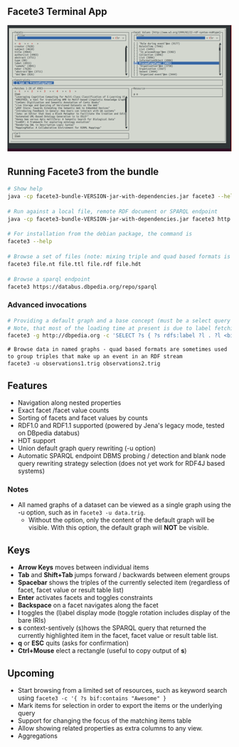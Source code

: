 ## Facete3 Terminal App

![Screenshot](../../doc/2019-09-25-Facete3-TerminalApp.png)


## Running Facete3 from the bundle

```bash
# Show help
java -cp facete3-bundle-VERSION-jar-with-dependencies.jar facete3 --help

# Run against a local file, remote RDF document or SPARQL endpoint
java -cp facete3-bundle-VERSION-jar-with-dependencies.jar facete3 http://www.w3.org/1999/02/22-rdf-syntax-ns#

# For installation from the debian package, the command is
facete3 --help

# Browse a set of files (note: mixing triple and quad based formats is not recommended, see comments on the -u option)
facete3 file.nt file.ttl file.rdf file.hdt

# Browse a sparql endpoint
facete3 https://databus.dbpedia.org/repo/sparql

```

### Advanced invocations

```bash
# Providing a default graph and a base concept (must be a select query with exactly one result variable)
# Note, that most of the loading time at present is due to label fetching - we intent to improve this with a better caching system.
facete3 -g http://dbpedia.org -c 'SELECT ?s { ?s rdfs:label ?l . ?l <bif:contains> "Potter" }' http://dbpedia.org/sparql
```

```
# Browse data in named graphs - quad based formats are sometimes used to group triples that make up an event in an RDF stream
facete3 -u observations1.trig observations2.trig
```

## Features

* Navigation along nested properties
* Exact facet /facet value counts
* Sorting of facets and facet values by counts
* RDF1.0 and RDF1.1 supported (powered by Jena's legacy mode, tested on DBpedia databus)
* HDT support
* Union default graph query rewriting (-u option)
* Automatic SPARQL endpoint DBMS probing / detection and blank node query rewriting strategy selection (does not yet work for RDF4J based systems)


### Notes

* All named graphs of a dataset can be viewed as a single graph using the -u option, such as in `facete3 -u data.trig`.
  * Without the option, only the content of the default graph will be visible. With this option, the default graph will **NOT** be visible.


## Keys

* **Arrow Keys** moves between individual items
* **Tab** and **Shift+Tab** jumps forward / backwards between element groups
* **Spacebar** shows the triples of the currently selected item (regardless of facet, facet value or result table list)
* **Enter** activates facets and toggles constraints
* **Backspace** on a facet navigates along the facet
* **l** toggles the (l)abel display mode (toggle rotation includes display of the bare IRIs)
* **s** context-sentively (s)hows the SPARQL query that returned the currently highlighted item in the facet, facet value or result table list.
* **q** or **ESC** quits (asks for confirmation)
* **Ctrl+Mouse** elect a rectangle (useful to copy output of **s**)


## Upcoming

* Start browsing from a limited set of resources, such as keyword search using `facete3 -c '{ ?s bif:contains "Awesome" }`
* Mark items for selection in order to export the items or the underlying query
* Support for changing the focus of the matching items table
* Allow showing related properties as extra columns to any view.
* Aggregations


